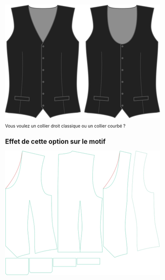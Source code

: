 ![Style frontal](frontstyle.svg)

Vous voulez un collier droit classique ou un collier courbé ?


## Effet de cette option sur le motif
![Cette image montre l'effet de cette option en superposant plusieurs variantes qui ont une valeur différente pour cette option](wahid_frontstyle_sample.svg "Effet de cette option sur le motif")